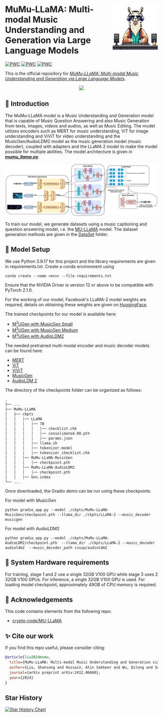 <p>
  <h1>
    <img src="./assets/logo.png" height=150px align="right"/>
    MuMu-LLaMA: Multi-modal Music Understanding and Generation via Large Language Models
  </h1>
</p>

[![PWC](https://img.shields.io/badge/%F0%9F%93%8E%20arXiv-Paper-red)](https://arxiv.org/pdf/2412.06660)
[![PWC](https://img.shields.io/badge/%F0%9F%8C%8E%20Website-Official%20Page-blue)](https://crypto-code.github.io/MuMu-LLaMA_Demo/)
[![PWC](https://img.shields.io/badge/HuggingFace-Demo-Green)](https://huggingface.co/spaces/M2UGen/M2UGen-Demo)

This is the official repository for *[MuMu-LLaMA: Multi-modal Music Understanding and Generation via Large Language Models](https://arxiv.org/pdf/2412.06660)*.

<p align="center">
  <img src="./assets/Cover.png">
</p>

## 🚀 Introduction

The MuMu-LLaMA model is a Music Understanding and Generation model that is capable of Music Question Answering and also Music Generation from texts, images, videos and audios, as well as Music Editing. The model utilizes encoders such as MERT for music understanding, ViT for image understanding and ViViT for video understanding and the MusicGen/AudioLDM2 model as the music generation model (music decoder), coupled with adapters and the LLaMA 2 model to make the model possible for multiple abilities. The model architecture is given in [**_mumu_llama.py_**](./llama/mumu_llama.py).

<p align="center">
  <img src="./assets/MuMu-LlaMA.png">
</p>

To train our model, we generate datasets using a music captioning and question answering model, i.e. the [MU-LLaMA](https://github.com/crypto-code/MU-LLaMA) model. The dataset generation methods are given in the [DataSet](./DataSet/) folder.

## 🤖 Model Setup

We use Python 3.9.17 for this project and the library requirements are given in requirements.txt. Create a conda environment using

```
conda create --name <env> --file requirements.txt
```

Ensure that the NVIDIA Driver is version 12 or above to be compatible with PyTorch 2.1.0.

For the working of our model, Facebook's LLaMA-2 model weights are required, details on obtaining these weights are given on [HuggingFace](https://huggingface.co/docs/transformers/main/model_doc/llama).

The trained checkpoints for our model is available here:

- [M<sup>2</sup>UGen with MusicGen Small](https://huggingface.co/M2UGen/M2UGen-MusicGen-small)
- [M<sup>2</sup>UGen with MusicGen Medium](https://huggingface.co/M2UGen/M2UGen-MusicGen-medium)
- [M<sup>2</sup>UGen with AudioLDM2](https://huggingface.co/M2UGen/M2UGen-AudioLDM2)

The needed pretrained multi-modal encoder and music decoder models can be found here:

- [MERT](https://huggingface.co/m-a-p/MERT-v1-330M)
- [ViT](https://huggingface.co/google/vit-base-patch16-224-in21k)
- [ViViT](https://huggingface.co/google/vivit-b-16x2-kinetics400)
- [MusicGen](https://huggingface.co/facebook/musicgen-medium)
- [AudioLDM 2](https://huggingface.co/cvssp/audioldm2-music)

The directory of the checkpoints folder can be organized as follows:

```
.
├── ...
├── MuMu-LLaMA
│   ├── ckpts
│   │   │── LLaMA
│   │   │   │── 7B
│   │   │   │   │── checklist.chk
│   │   │   │   │── consolidated.00.pth
│   │   │   │   │── params.json
│   │   │   │── llama.sh
│   │   │   │── tokenizer.model
│   │   │   │── tokenizer_checklist.chk
│   │   │── MuMu-LLaMA-MusicGen
│   │   │   │── checkpoint.pth
│   │   │── MuMu-LLaMA-AudioLDM2
│   │   │   │── checkpoint.pth
│   │   │── knn.index
└── ...
```

Once downloaded, the Gradio demo can be run using these checkpoints.

For model with MusicGen

```
python gradio_app.py --model ./ckpts/MuMu-LLaMA-MusicGen/checkpoint.pth --llama_dir ./ckpts/LLaMA-2 --music_decoder musicgen
```

For model with AudioLDM2

```
python gradio_app.py --model ./ckpts/MuMu-LLaMA-AudioLDM2/checkpoint.pth  --llama_dir ./ckpts/LLaMA-2 --music_decoder audioldm2  --music_decoder_path cvssp/audioldm2
```

## 🧰 System Hardware requirements

For training, stage 1 and 2 use a single 32GB V100 GPU while stage 3 uses 2 32GB V100 GPUs. For inference, a single 32GB V100 GPU is used. For loading model checkpoint, approximately 49GB of CPU memory is required.

## 🫡 Acknowledgements

This code contains elements from the following repo:

- [crypto-code/MU-LLaMA](https://github.com/crypto-code/MU-LLaMA)

## ✨ Cite our work
If you find this repo useful, please consider citing: 
```bibtex
@article{liu2024mumu,
  title={MuMu-LLaMA: Multi-modal Music Understanding and Generation via Large Language Models},
  author={Liu, Shansong and Hussain, Atin Sakkeer and Wu, Qilong and Sun, Chenshuo and Shan, Ying},
  journal={arXiv preprint arXiv:2412.06660},
  year={2024}
}
```

## Star History

[![Star History Chart](https://api.star-history.com/svg?repos=shansongliu/M2UGen&type=Date)](https://star-history.com/#shansongliu/MuMu-LLaMA&Date)